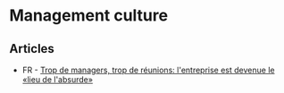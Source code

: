 # Management culture

## Articles

* FR - [Trop de managers, trop de réunions: l'entreprise est devenue le «lieu de l'absurde»](https://www.wort.lu/fr/economie/trop-de-managers-trop-de-reunions-l-entreprise-est-devenue-le-lieu-de-l-absurde-5c4eb26cda2cc1784e33c8bc)
